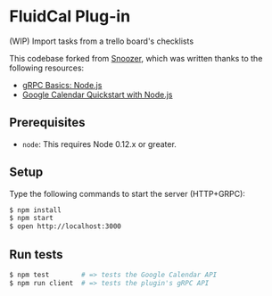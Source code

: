 # FluidCal Plug-in

(WIP) Import tasks from a trello board's checklists

This codebase forked from [Snoozer](https://github.com/adrienjoly/snoozer), which was written thanks to the following resources:
- [gRPC Basics: Node.js](http://www.grpc.io/docs/tutorials/basic/node.html)
- [Google Calendar Quickstart with Node.js](https://developers.google.com/google-apps/calendar/quickstart/nodejs)

## Prerequisites

- `node`: This requires Node 0.12.x or greater.

## Setup

<!--
Before running, don't forget to:

1. create an app and web client auth on Google's Developer Console;   
2. and set the corresponding environment variables: `GCAL_CLIENT_ID`, `GCAL_CLIENT_SECRET` and `GCAL_REDIRECT_URL`
-->

Type the following commands to start the server (HTTP+GRPC):

```sh
$ npm install
$ npm start
$ open http://localhost:3000
``` 

## Run tests

```sh
$ npm test        # => tests the Google Calendar API
$ npm run client  # => tests the plugin's gRPC API
```
